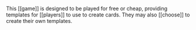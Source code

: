 This [[game]] is designed to be played for free or cheap, providing templates for [[players]] to use to create cards. They may also [[choose]] to create their own templates.